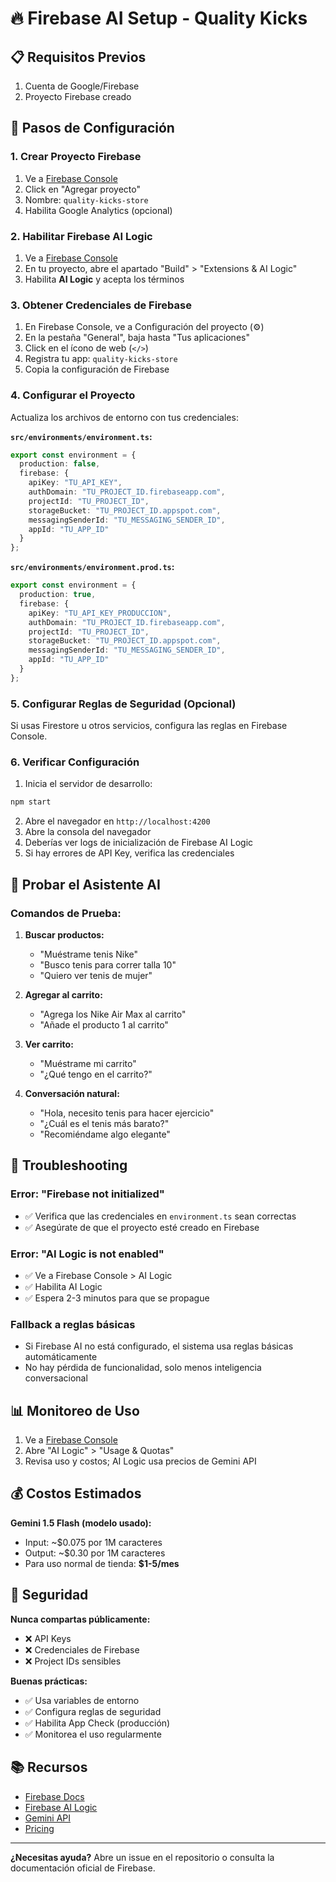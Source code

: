 # 🔥 Firebase AI Setup - Quality Kicks

## 📋 Requisitos Previos

1. Cuenta de Google/Firebase
2. Proyecto Firebase creado

## 🚀 Pasos de Configuración

### 1. Crear Proyecto Firebase

1. Ve a [Firebase Console](https://console.firebase.google.com/)
2. Click en "Agregar proyecto"
3. Nombre: `quality-kicks-store`
4. Habilita Google Analytics (opcional)

### 2. Habilitar Firebase AI Logic

1. Ve a [Firebase Console](https://console.firebase.google.com/)
2. En tu proyecto, abre el apartado "Build" > "Extensions & AI Logic"
3. Habilita **AI Logic** y acepta los términos

### 3. Obtener Credenciales de Firebase

1. En Firebase Console, ve a Configuración del proyecto (⚙️)
2. En la pestaña "General", baja hasta "Tus aplicaciones"
3. Click en el ícono de web (`</>`)
4. Registra tu app: `quality-kicks-store`
5. Copia la configuración de Firebase

### 4. Configurar el Proyecto

Actualiza los archivos de entorno con tus credenciales:

**`src/environments/environment.ts`:**
```typescript
export const environment = {
  production: false,
  firebase: {
    apiKey: "TU_API_KEY",
    authDomain: "TU_PROJECT_ID.firebaseapp.com",
    projectId: "TU_PROJECT_ID",
    storageBucket: "TU_PROJECT_ID.appspot.com",
    messagingSenderId: "TU_MESSAGING_SENDER_ID",
    appId: "TU_APP_ID"
  }
};
```

**`src/environments/environment.prod.ts`:**
```typescript
export const environment = {
  production: true,
  firebase: {
    apiKey: "TU_API_KEY_PRODUCCION",
    authDomain: "TU_PROJECT_ID.firebaseapp.com",
    projectId: "TU_PROJECT_ID",
    storageBucket: "TU_PROJECT_ID.appspot.com",
    messagingSenderId: "TU_MESSAGING_SENDER_ID",
    appId: "TU_APP_ID"
  }
};
```

### 5. Configurar Reglas de Seguridad (Opcional)

Si usas Firestore u otros servicios, configura las reglas en Firebase Console.

### 6. Verificar Configuración

1. Inicia el servidor de desarrollo:
```bash
npm start
```

2. Abre el navegador en `http://localhost:4200`
3. Abre la consola del navegador
4. Deberías ver logs de inicialización de Firebase AI Logic
5. Si hay errores de API Key, verifica las credenciales

## 🧪 Probar el Asistente AI

### Comandos de Prueba:

1. **Buscar productos:**
   - "Muéstrame tenis Nike"
   - "Busco tenis para correr talla 10"
   - "Quiero ver tenis de mujer"

2. **Agregar al carrito:**
   - "Agrega los Nike Air Max al carrito"
   - "Añade el producto 1 al carrito"

3. **Ver carrito:**
   - "Muéstrame mi carrito"
   - "¿Qué tengo en el carrito?"

4. **Conversación natural:**
   - "Hola, necesito tenis para hacer ejercicio"
   - "¿Cuál es el tenis más barato?"
   - "Recomiéndame algo elegante"

## 🔧 Troubleshooting

### Error: "Firebase not initialized"
- ✅ Verifica que las credenciales en `environment.ts` sean correctas
- ✅ Asegúrate de que el proyecto esté creado en Firebase

### Error: "AI Logic is not enabled"
- ✅ Ve a Firebase Console > AI Logic
- ✅ Habilita AI Logic
- ✅ Espera 2-3 minutos para que se propague

### Fallback a reglas básicas
- Si Firebase AI no está configurado, el sistema usa reglas básicas automáticamente
- No hay pérdida de funcionalidad, solo menos inteligencia conversacional

## 📊 Monitoreo de Uso

1. Ve a [Firebase Console](https://console.firebase.google.com/)
2. Abre "AI Logic" > "Usage & Quotas"
3. Revisa uso y costos; AI Logic usa precios de Gemini API

## 💰 Costos Estimados

**Gemini 1.5 Flash (modelo usado):**
- Input: ~$0.075 por 1M caracteres
- Output: ~$0.30 por 1M caracteres
- Para uso normal de tienda: **$1-5/mes**

## 🔐 Seguridad

**Nunca compartas públicamente:**
- ❌ API Keys
- ❌ Credenciales de Firebase
- ❌ Project IDs sensibles

**Buenas prácticas:**
- ✅ Usa variables de entorno
- ✅ Configura reglas de seguridad
- ✅ Habilita App Check (producción)
- ✅ Monitorea el uso regularmente

## 📚 Recursos

- [Firebase Docs](https://firebase.google.com/docs)
- [Firebase AI Logic](https://firebase.google.com/docs/ai-logic)
- [Gemini API](https://ai.google.dev/docs)
- [Pricing](https://ai.google.dev/pricing)

---

**¿Necesitas ayuda?** Abre un issue en el repositorio o consulta la documentación oficial de Firebase.

